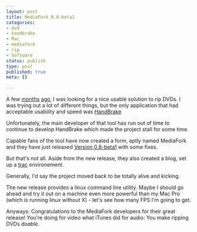 ```yaml
---
layout: post
title: MediaFork 0.8-beta1
categories:
- dvd
- handbrake
- Mac
- mediafork
- rip
- Software
status: publish
type: post
published: true
meta: {}

---
```

<p>A few <a href="http://www.gnegg.ch/archives/329-ripping-DVDs.html">months</a> <a href="http://www.gnegg.ch/archives/330-DVD-ripping,-second-edition.html">ago</a>, I was looking for a nice usable solution to rip DVDs. I was trying out a lot of different things, but the only application that had acceptable usability and speed was <a href="http://handbrake.m0k.org/">HandBrake</a></p>
<p>Unfortunately, the main developer of that tool has run out of time to continue to develop HandBrake which made the project stall for some time.</p>
<p>Capable fans of the tool have now created a form, aptly named MediaFork and they have just released <a href="http://mediafork.dynalias.com/blog/?p=35">Version 0.8-beta1</a> with some fixes.</p>
<p>But that's not all. Aside from the new release, they also created a blog, set up a <a href="http://www.gnegg.ch/archives/303-Developing-with-the-help-of-trac.html">trac</a> environement.</p>
<p>Generally, I'd say the project moved back to be totally alive and kicking.</p>
<p>The new release provides a linux command line utility. Maybe I should go ahead and try it out on a machine even more powerful than my Mac Pro (which is running linux without X) - let's see how many FPS I'm going to get.</p>
<p>Anyways: Congratulations to the MediaFork developers for their great release! You're doing for video what iTunes did for audio: You make ripping DVDs <em>doable</em>.</p>
